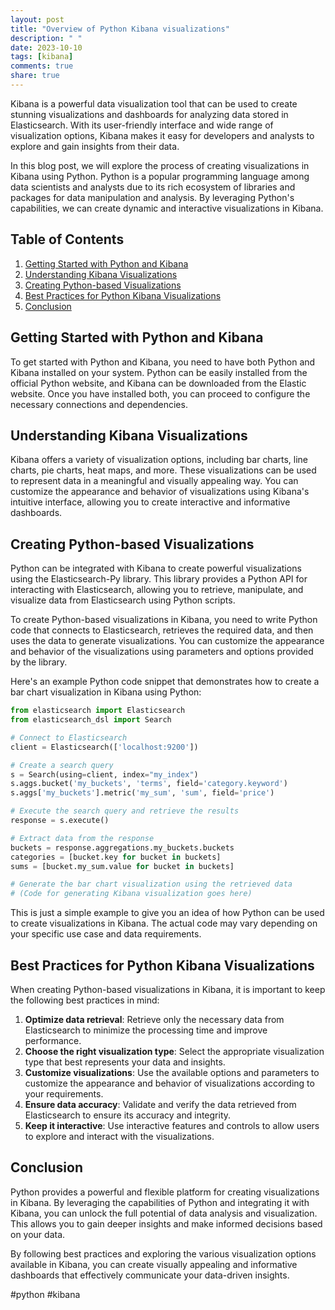 ```yaml
---
layout: post
title: "Overview of Python Kibana visualizations"
description: " "
date: 2023-10-10
tags: [kibana]
comments: true
share: true
---
```


Kibana is a powerful data visualization tool that can be used to create stunning visualizations and dashboards for analyzing data stored in Elasticsearch. With its user-friendly interface and wide range of visualization options, Kibana makes it easy for developers and analysts to explore and gain insights from their data.

In this blog post, we will explore the process of creating visualizations in Kibana using Python. Python is a popular programming language among data scientists and analysts due to its rich ecosystem of libraries and packages for data manipulation and analysis. By leveraging Python's capabilities, we can create dynamic and interactive visualizations in Kibana.

## Table of Contents
1. [Getting Started with Python and Kibana](#getting-started-with-python-and-kibana)
2. [Understanding Kibana Visualizations](#understanding-kibana-visualizations)
3. [Creating Python-based Visualizations](#creating-python-based-visualizations)
4. [Best Practices for Python Kibana Visualizations](#best-practices-for-python-kibana-visualizations)
5. [Conclusion](#conclusion)

## Getting Started with Python and Kibana

To get started with Python and Kibana, you need to have both Python and Kibana installed on your system. Python can be easily installed from the official Python website, and Kibana can be downloaded from the Elastic website. Once you have installed both, you can proceed to configure the necessary connections and dependencies.

## Understanding Kibana Visualizations

Kibana offers a variety of visualization options, including bar charts, line charts, pie charts, heat maps, and more. These visualizations can be used to represent data in a meaningful and visually appealing way. You can customize the appearance and behavior of visualizations using Kibana's intuitive interface, allowing you to create interactive and informative dashboards.

## Creating Python-based Visualizations

Python can be integrated with Kibana to create powerful visualizations using the Elasticsearch-Py library. This library provides a Python API for interacting with Elasticsearch, allowing you to retrieve, manipulate, and visualize data from Elasticsearch using Python scripts.

To create Python-based visualizations in Kibana, you need to write Python code that connects to Elasticsearch, retrieves the required data, and then uses the data to generate visualizations. You can customize the appearance and behavior of the visualizations using parameters and options provided by the library.

Here's an example Python code snippet that demonstrates how to create a bar chart visualization in Kibana using Python:

```python
from elasticsearch import Elasticsearch
from elasticsearch_dsl import Search

# Connect to Elasticsearch
client = Elasticsearch(['localhost:9200'])

# Create a search query
s = Search(using=client, index="my_index")
s.aggs.bucket('my_buckets', 'terms', field='category.keyword')
s.aggs['my_buckets'].metric('my_sum', 'sum', field='price')

# Execute the search query and retrieve the results
response = s.execute()

# Extract data from the response
buckets = response.aggregations.my_buckets.buckets
categories = [bucket.key for bucket in buckets]
sums = [bucket.my_sum.value for bucket in buckets]

# Generate the bar chart visualization using the retrieved data
# (Code for generating Kibana visualization goes here)
```

This is just a simple example to give you an idea of how Python can be used to create visualizations in Kibana. The actual code may vary depending on your specific use case and data requirements.

## Best Practices for Python Kibana Visualizations

When creating Python-based visualizations in Kibana, it is important to keep the following best practices in mind:

1. **Optimize data retrieval**: Retrieve only the necessary data from Elasticsearch to minimize the processing time and improve performance.
2. **Choose the right visualization type**: Select the appropriate visualization type that best represents your data and insights.
3. **Customize visualizations**: Use the available options and parameters to customize the appearance and behavior of visualizations according to your requirements.
4. **Ensure data accuracy**: Validate and verify the data retrieved from Elasticsearch to ensure its accuracy and integrity.
5. **Keep it interactive**: Use interactive features and controls to allow users to explore and interact with the visualizations.

## Conclusion

Python provides a powerful and flexible platform for creating visualizations in Kibana. By leveraging the capabilities of Python and integrating it with Kibana, you can unlock the full potential of data analysis and visualization. This allows you to gain deeper insights and make informed decisions based on your data.

By following best practices and exploring the various visualization options available in Kibana, you can create visually appealing and informative dashboards that effectively communicate your data-driven insights.

#python #kibana